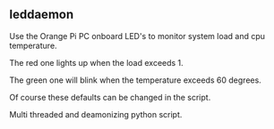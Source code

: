 leddaemon
---

Use the Orange Pi PC onboard LED's to monitor system load and cpu temperature.

The red one lights up when the load exceeds 1.

The green one will blink when the temperature exceeds 60 degrees.

Of course these defaults can be changed in the script.

Multi threaded and deamonizing python script.
